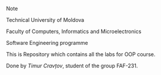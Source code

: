 > [!NOTE]
> Technical University of Moldova
> 
> 
> Faculty of Computers, Informatics and Microelectronics
> 
> Software Engineering programme

This is Repository which contains all the labs for OOP course. 

Done by *Timur Cravțov*, student of the group FAF-231.


